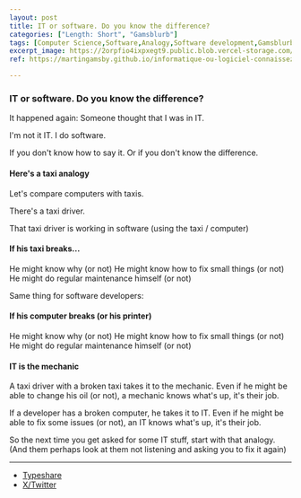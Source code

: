 ```yaml
---
layout: post
title: IT or software. Do you know the difference?
categories: ["Length: Short", "Gamsblurb"]
tags: [Computer Science,Software,Analogy,Software development,Gamsblurb]
excerpt_image: https://2orpfio4ixpxegt9.public.blob.vercel-storage.com/blogPost/cm1f8sism00jlld0cdyr4aw57/preview-image-zEPKDW2ifnHd1pEmddGCnVHWEoRbQV.jfif
ref: https://martingamsby.github.io/informatique-ou-logiciel-connaissez-vous-la-difference

---
```


### **IT or software. Do you know the difference?**

It happened again: Someone thought that I was in IT.

I'm not it IT. I do software.

If you don't know how to say it.
Or if you don't know the difference.

#### Here's a taxi analogy

Let's compare computers with taxis.

There's a taxi driver.

That taxi driver is working in software (using the taxi / computer)

#### If his taxi breaks...
He might know why (or not)
He might know how to fix small things (or not)
He might do regular maintenance himself (or not)

Same thing for software developers:
#### If his computer breaks (or his printer)
He might know why (or not)
He might know how to fix small things (or not)
He might do regular maintenance himself (or not)

#### IT is the mechanic
A taxi driver with a broken taxi takes it to the mechanic.
Even if he might be able to change his oil (or not), a mechanic knows what's up, it's their job.

If a developer has a broken computer, he takes it to IT.
Even if he might be able to fix some issues (or not), an IT knows what's up, it's their job.

So the next time you get asked for some IT stuff, start with that analogy.
(And them perhaps look at them not listening and asking you to fix it again)

---

- [Typeshare](https://typeshare.co/martingamsby/posts/it-or-software-do-you-know-the-difference)
- [X/Twitter](https://x.com/MartinGamsby_EN/status/1838260285460652229)


